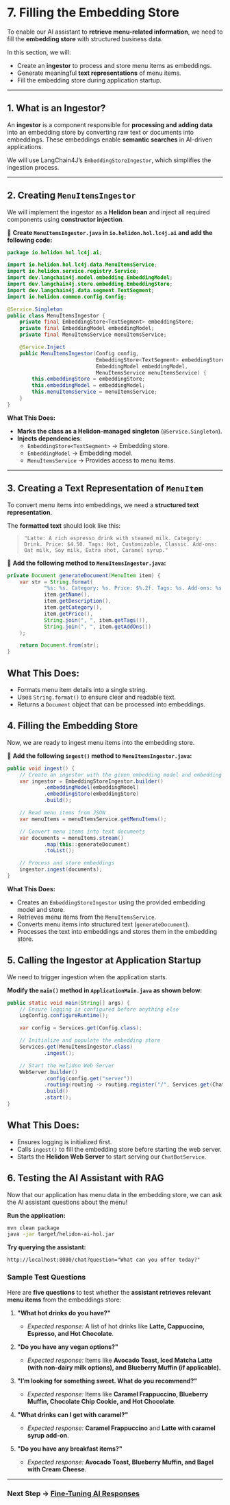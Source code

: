 # 7. Filling the Embedding Store

To enable our AI assistant to **retrieve menu-related information**, we need to fill the **embedding store** with structured business data.

In this section, we will:  

- Create an **ingestor** to process and store menu items as embeddings.  
- Generate meaningful **text representations** of menu items.  
- Fill the embedding store during application startup.

---

## 1. What is an Ingestor?

An **ingestor** is a component responsible for **processing and adding data** into an embedding store by converting raw text or documents into embeddings. These embeddings enable **semantic searches** in AI-driven applications.

We will use LangChain4J’s `EmbeddingStoreIngestor`, which simplifies the ingestion process.

---

## 2. Creating `MenuItemsIngestor`

We will implement the ingestor as a **Helidon bean** and inject all required components using **constructor injection**.

📌 **Create `MenuItemsIngestor.java` in `io.helidon.hol.lc4j.ai` and add the following code:**

```java
package io.helidon.hol.lc4j.ai;

import io.helidon.hol.lc4j.data.MenuItemsService;
import io.helidon.service.registry.Service;
import dev.langchain4j.model.embedding.EmbeddingModel;
import dev.langchain4j.store.embedding.EmbeddingStore;
import dev.langchain4j.data.segment.TextSegment;
import io.helidon.common.config.Config;

@Service.Singleton
public class MenuItemsIngestor {
    private final EmbeddingStore<TextSegment> embeddingStore;
    private final EmbeddingModel embeddingModel;
    private final MenuItemsService menuItemsService;

    @Service.Inject
    public MenuItemsIngestor(Config config,
                             EmbeddingStore<TextSegment> embeddingStore,
                             EmbeddingModel embeddingModel,
                             MenuItemsService menuItemsService) {
        this.embeddingStore = embeddingStore;
        this.embeddingModel = embeddingModel;
        this.menuItemsService = menuItemsService;
    }
}
```

**What This Does:**

- **Marks the class as a Helidon-managed singleton** (`@Service.Singleton`).
- **Injects dependencies**:
    - `EmbeddingStore<TextSegment>` → Embedding store.
    - `EmbeddingModel` → Embedding model.
    - `MenuItemsService` → Provides access to menu items.

---

## 3. Creating a Text Representation of `MenuItem`

To convert menu items into embeddings, we need a **structured text representation**.

The **formatted text** should look like this:

> `"Latte: A rich espresso drink with steamed milk. Category: Drink. Price: $4.50. Tags: Hot, Customizable, Classic. Add-ons: Oat milk, Soy milk, Extra shot, Caramel syrup."`

📌 **Add the following method to `MenuItemsIngestor.java`:**

```java
private Document generateDocument(MenuItem item) {
    var str = String.format(
            "%s: %s. Category: %s. Price: $%.2f. Tags: %s. Add-ons: %s.",
            item.getName(),
            item.getDescription(),
            item.getCategory(),
            item.getPrice(),
            String.join(", ", item.getTags()),
            String.join(", ", item.getAddOns())
    );

    return Document.from(str);
}
```

**What This Does:**
- 
- Formats menu item details into a single string.
- Uses `String.format()` to ensure clear and readable text.
- Returns a `Document` object that can be processed into embeddings.

## 4. Filling the Embedding Store

Now, we are ready to ingest menu items into the embedding store.

📌 **Add the following `ingest()` method to `MenuItemsIngestor.java`:**

```java
public void ingest() {
    // Create an ingestor with the given embedding model and embedding store
    var ingestor = EmbeddingStoreIngestor.builder()
            .embeddingModel(embeddingModel)
            .embeddingStore(embeddingStore)
            .build();

    // Read menu items from JSON
    var menuItems = menuItemsService.getMenuItems();

    // Convert menu items into text documents
    var documents = menuItems.stream()
            .map(this::generateDocument)
            .toList();

    // Process and store embeddings
    ingestor.ingest(documents);
}
```

**What This Does:**

- Creates an `EmbeddingStoreIngestor` using the provided embedding model and store.
- Retrieves menu items from the `MenuItemsService`.
- Converts menu items into structured text (`generateDocument`).
- Processes the text into embeddings and stores them in the embedding store.

## 5. Calling the Ingestor at Application Startup

We need to trigger ingestion when the application starts.

**Modify the `main()` method in `ApplicationMain.java` as shown below:**

```java
public static void main(String[] args) {
    // Ensure logging is configured before anything else
    LogConfig.configureRuntime();

    var config = Services.get(Config.class);

    // Initialize and populate the embedding store
    Services.get(MenuItemsIngestor.class)
            .ingest();

    // Start the Helidon Web Server
    WebServer.builder()
            .config(config.get("server"))
            .routing(routing -> routing.register("/", Services.get(ChatBotService.class)))
            .build()
            .start();
}
```

**What This Does:**
- 
- Ensures logging is initialized first.
- Calls `ingest()` to fill the embedding store before starting the web server.
- Starts the **Helidon Web Server** to start serving our `ChatBotService`.

## 6. Testing the AI Assistant with RAG

Now that our application has menu data in the embedding store, we can ask the AI assistant questions about the menu!

**Run the application:**

```sh
mvn clean package
java -jar target/helidon-ai-hol.jar
```

**Try querying the assistant:**

```
http://localhost:8080/chat?question="What can you offer today?"
```

### **Sample Test Questions**

Here are **five questions** to test whether the **assistant retrieves relevant menu items** from the embeddings store:

1. **"What hot drinks do you have?"**
    - *Expected response:* A list of hot drinks like **Latte, Cappuccino, Espresso, and Hot Chocolate**.

2. **"Do you have any vegan options?"**
    - *Expected response:* Items like **Avocado Toast, Iced Matcha Latte (with non-dairy milk options), and Blueberry Muffin (if applicable).**

3. **"I’m looking for something sweet. What do you recommend?"**
    - *Expected response:* Items like **Caramel Frappuccino, Blueberry Muffin, Chocolate Chip Cookie, and Hot Chocolate**.

4. **"What drinks can I get with caramel?"**
    - *Expected response:* **Caramel Frappuccino** and **Latte with caramel syrup add-on**.

5. **"Do you have any breakfast items?"**
    - *Expected response:* **Avocado Toast, Blueberry Muffin, and Bagel with Cream Cheese**.

---

### **Next Step → [Fine-Tuning AI Responses](hol/08_fine_tuning.md)**
